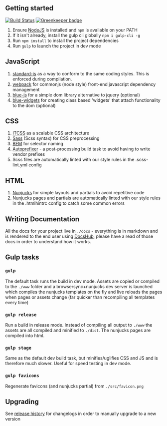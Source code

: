 ## Getting started

[![Build Status](https://travis-ci.org/bluegrassdigital/bluegrass-html-boilerplate.svg?branch=master)](https://travis-ci.org/bluegrassdigital/bluegrass-html-boilerplate) [![Greenkeeper badge](https://badges.greenkeeper.io/bluegrassdigital/bluegrass-html-boilerplate.svg)](https://greenkeeper.io/)

1. Ensure [NodeJS](https://nodejs.org/en/download/) is installed and `npm` is available on your PATH
2. If it isn't already, install the gulp cli globally `npm i gulp-cli -g`
3. Run `npm install` to install the project dependencies
4. Run `gulp` to launch the project in dev mode

## JavaScript

1. [standard-js](http://standardjs.com/) as a way to conform to the same coding styles. This is enforced during compilation.
2. [webpack](https://webpack.github.io/) for commonjs (node style) front-end javascript dependency management
3. [blue-js](https://github.com/bluegrassdigital/blue-js) for a simple dom library alternative to jquery (optional)
4. [blue-widgets](https://github.com/bluegrassdigital/blue-widgets) for creating class based 'widgets' that attach functionality to the dom (optional)

## CSS

1. [ITCSS](https://www.xfive.co/blog/itcss-scalable-maintainable-css-architecture/) as a scalable CSS architecture
2. [Sass](http://sass-lang.com/) (Scss syntax) for CSS preprocessing
3. [BEM](http://getbem.com/naming/) for selector naming
4. [Autoprefixer](https://github.com/postcss/autoprefixer) - a post-processing build task to avoid having to write vendor prefixes
5. Scss files are automatically linted with our style rules in the .scss-lint.yml config

## HTML

1. [Nunjucks](https://mozilla.github.io/nunjucks/templating.html) for simple layouts and partials to avoid repetitive code
2. Nunjucks pages and partials are automatically linted with our style rules in the .htmlhintrc config to catch some common errors

## Writing Documentation

All the docs for your project live in `./docs` - everything is in markdown and is rendered to the end user using [DocsHub](https://bluegrassdigital.github.io/docshub/), please have a read of those docs in order to understand how it works.

## Gulp tasks

### `gulp`

The default task runs the build in dev mode. Assets are copied or compiled to the `./www` folder and a browsersync+nunjucks dev server is launched which compiles the nunjucks templates on the fly and live reloads the pages when pages or assets change (far quicker than recompiling all templates every time)

### `gulp release`

Run a build in release mode. Instead of compiling all output to `./www` the assets are all compiled and minified to `./dist`. The nunjucks pages are compiled into html.

### `gulp stage`

Same as the default dev build task, but minifies/uglifies CSS and JS and is therefore much slower. Useful for speed testing in dev mode.

### `gulp favicons`

Regenerate favicons (and nunjucks partial) from `./src/favicon.png`

## Upgrading

See [release history](https://github.com/bluegrassdigital/bluegrass-html-boilerplate/releases) for changelogs in order to manually upgrade to a new version
